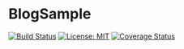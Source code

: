 # BlogSample
[![Build Status](https://travis-ci.org/Taturevich/BlogSample.svg?branch=master)](https://travis-ci.org/Taturevich/BlogSample)
[![License: MIT](https://img.shields.io/badge/License-MIT-yellow.svg)](https://opensource.org/licenses/MIT)
[![Coverage Status](https://coveralls.io/repos/coveralls-net/coveralls.net/badge.svg)](https://coveralls.io/r/coveralls-net/coveralls.net)
